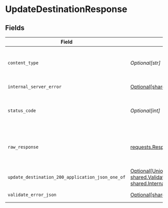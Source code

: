 # UpdateDestinationResponse


## Fields

| Field                                                                                                                                                           | Type                                                                                                                                                            | Required                                                                                                                                                        | Description                                                                                                                                                     |
| --------------------------------------------------------------------------------------------------------------------------------------------------------------- | --------------------------------------------------------------------------------------------------------------------------------------------------------------- | --------------------------------------------------------------------------------------------------------------------------------------------------------------- | --------------------------------------------------------------------------------------------------------------------------------------------------------------- |
| `content_type`                                                                                                                                                  | *Optional[str]*                                                                                                                                                 | :heavy_check_mark:                                                                                                                                              | HTTP response content type for this operation                                                                                                                   |
| `internal_server_error`                                                                                                                                         | [Optional[shared.InternalServerError]](undefined/models/shared/internalservererror.md)                                                                          | :heavy_minus_sign:                                                                                                                                              | Something went wrong                                                                                                                                            |
| `status_code`                                                                                                                                                   | *Optional[int]*                                                                                                                                                 | :heavy_check_mark:                                                                                                                                              | HTTP response status code for this operation                                                                                                                    |
| `raw_response`                                                                                                                                                  | [requests.Response](https://requests.readthedocs.io/en/latest/api/#requests.Response)                                                                           | :heavy_minus_sign:                                                                                                                                              | Raw HTTP response; suitable for custom response parsing                                                                                                         |
| `update_destination_200_application_json_one_of`                                                                                                                | [Optional[Union[shared.Destination, shared.ValidateErrorJSON, shared.InternalServerError]]](undefined/models/operations/updatedestination200applicationjson.md) | :heavy_minus_sign:                                                                                                                                              | Ok                                                                                                                                                              |
| `validate_error_json`                                                                                                                                           | [Optional[shared.ValidateErrorJSON]](undefined/models/shared/validateerrorjson.md)                                                                              | :heavy_minus_sign:                                                                                                                                              | Validation Failed                                                                                                                                               |